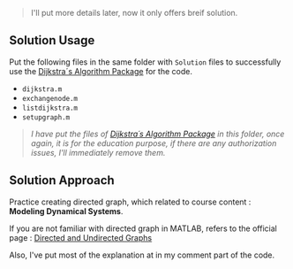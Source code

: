 > I'll put more details later, now it only offers breif solution.

## Solution Usage
Put the following files in the same folder with `Solution` files to successfully use 
the [Dijkstra´s Algorithm Package](https://www.mathworks.com/matlabcentral/fileexchange/14661-dijkstra-very-simple) for the code.
- `dijkstra.m` 
- `exchangenode.m`
- `listdijkstra.m`
- `setupgraph.m`

> *I have put the files of [Dijkstra´s Algorithm Package](https://www.mathworks.com/matlabcentral/fileexchange/14661-dijkstra-very-simple) 
> in this folder, once again, it is for the education purpose, if there are any authorization issues, I'll immediately remove them.*

## Solution Approach
Practice creating directed graph, which related to course content : **Modeling Dynamical Systems**.

If you are not familiar with directed graph in MATLAB, 
refers to the official page : [Directed and Undirected Graphs](https://www.mathworks.com/help/matlab/math/directed-and-undirected-graphs.html)

Also, I've put most of the explanation at in my comment part of the code.

